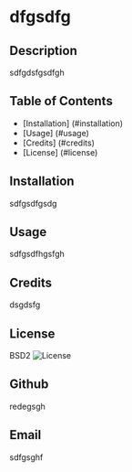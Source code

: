 # dfgsdfg

  ## Description
  sdfgdsfgsdfgh

  ## Table of Contents
  - [Installation] (#installation)
  - [Usage] (#usage)
  - [Credits] (#credits)
  - [License] (#license)

  ## Installation
  sdfgsdfgsdg

  ## Usage
  sdfgsdfhgsfgh

  ## Credits
  dsgdsfg

  ## License
  BSD2
  ![License](https://img.shields.io/badge/license-BSD2-blue)

  ## Github
  redegsgh

  ## Email
  sdfgsghf
